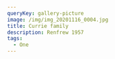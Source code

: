 ```yaml
---
queryKey: gallery-picture
image: /img/img_20201116_0004.jpg
title: Currie family
description: Renfrew 1957
tags:
  - One
---
```

